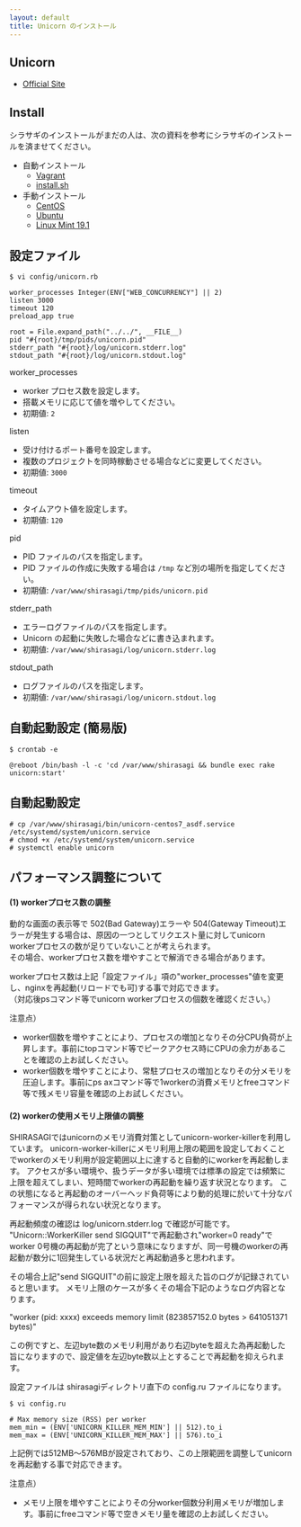 ```yaml
---
layout: default
title: Unicorn のインストール
---
```


## Unicorn

- [Official Site](http://unicorn.bogomips.org/)

## Install

シラサギのインストールがまだの人は、次の資料を参考にシラサギのインストールを済ませてください。

- 自動インストール
  - [Vagrant](installation/vagrant.html)
  - [install.sh](installation/installsh.html)
- 手動インストール
  - [CentOS](installation/manual.html)
  - [Ubuntu](installation/ubuntu.html)
  - [Linux Mint 19.1](installation/linux-mint-19.1.html)

## 設定ファイル

```
$ vi config/unicorn.rb
```

```
worker_processes Integer(ENV["WEB_CONCURRENCY"] || 2)
listen 3000
timeout 120
preload_app true

root = File.expand_path("../../", __FILE__)
pid "#{root}/tmp/pids/unicorn.pid"
stderr_path "#{root}/log/unicorn.stderr.log"
stdout_path "#{root}/log/unicorn.stdout.log"
```

worker_processes

- worker プロセス数を設定します。
- 搭載メモリに応じて値を増やしてください。
- 初期値: `2`

listen

- 受け付けるポート番号を設定します。
- 複数のプロジェクトを同時稼動させる場合などに変更してください。
- 初期値: `3000`

timeout

- タイムアウト値を設定します。
- 初期値: `120`

pid

- PID ファイルのパスを指定します。
- PID ファイルの作成に失敗する場合は `/tmp` など別の場所を指定してください。
- 初期値: `/var/www/shirasagi/tmp/pids/unicorn.pid`

stderr_path

- エラーログファイルのパスを指定します。
- Unicorn の起動に失敗した場合などに書き込まれます。
- 初期値: `/var/www/shirasagi/log/unicorn.stderr.log`

stdout_path

- ログファイルのパスを指定します。
- 初期値: `/var/www/shirasagi/log/unicorn.stdout.log`

## 自動起動設定 (簡易版)

```
$ crontab -e
```

```
@reboot /bin/bash -l -c 'cd /var/www/shirasagi && bundle exec rake unicorn:start'
```

## 自動起動設定

```
# cp /var/www/shirasagi/bin/unicorn-centos7_asdf.service /etc/systemd/system/unicorn.service
# chmod +x /etc/systemd/system/unicorn.service
# systemctl enable unicorn
```
## パフォーマンス調整について

#### (1) workerプロセス数の調整

動的な画面の表示等で 502(Bad Gateway)エラーや 504(Gateway Timeout)エラーが発生する場合は、原因の一つとしてリクエスト量に対してunicorn workerプロセスの数が足りていないことが考えられます。  
その場合、workerプロセス数を増やすことで解消できる場合があります。   

workerプロセス数は上記「設定ファイル」項の"worker_processes"値を変更し、nginxを再起動(リロードでも可)する事で対応できます。  
（対応後psコマンド等でunicorn workerプロセスの個数を確認ください。）  

注意点） 
- worker個数を増やすことにより、プロセスの増加となりその分CPU負荷が上昇します。事前にtopコマンド等でピークアクセス時にCPUの余力があることを確認の上お試しください。 
- worker個数を増やすことにより、常駐プロセスの増加となりその分メモリを圧迫します。事前にps axコマンド等で1workerの消費メモリとfreeコマンド等で残メモリ容量を確認の上お試しください。 


#### (2) workerの使用メモリ上限値の調整

SHIRASAGIではunicornのメモリ消費対策としてunicorn-worker-killerを利用しています。 
unicorn-worker-killerにメモリ利用上限の範囲を設定しておくことでworkerのメモリ利用が設定範囲以上に達すると自動的にworkerを再起動します。 
アクセスが多い環境や、扱うデータが多い環境では標準の設定では頻繁に上限を超えてしまい、短時間でworkerの再起動を繰り返す状況となります。 
この状態になると再起動のオーバーヘッド負荷等により動的処理に於いて十分なパフォーマンスが得られない状況となります。 

再起動頻度の確認は log/unicorn.stderr.log で確認が可能です。 
"Unicorn::WorkerKiller send SIGQUIT"で再起動され"worker=0 ready"でworker 0号機の再起動が完了という意味になりますが、同一号機のworkerの再起動が数分に1回発生している状況だと再起動過多と思われます。 

その場合上記"send SIGQUIT"の前に設定上限を超えた旨のログが記録されていると思います。 
メモリ上限のケースが多くその場合下記のようなログ内容となります。
 
"worker (pid: xxxx) exceeds memory limit (823857152.0 bytes > 641051371 bytes)" 

この例ですと、左辺byte数のメモリ利用があり右辺byteを超えた為再起動した旨になりますので、設定値を左辺byte数以上とすることで再起動を抑えられます。 

設定ファイルは shirasagiディレクトリ直下の config.ru ファイルになります。 


~~~
$ vi config.ru
~~~

~~~
# Max memory size (RSS) per worker
mem_min = (ENV['UNICORN_KILLER_MEM_MIN'] || 512).to_i
mem_max = (ENV['UNICORN_KILLER_MEM_MAX'] || 576).to_i
~~~

上記例では512MB～576MBが設定されており、この上限範囲を調整してunicornを再起動する事で対応できます。 

注意点） 
- メモリ上限を増やすことによりその分worker個数分利用メモリが増加します。事前にfreeコマンド等で空きメモリ量を確認の上お試しください。 

